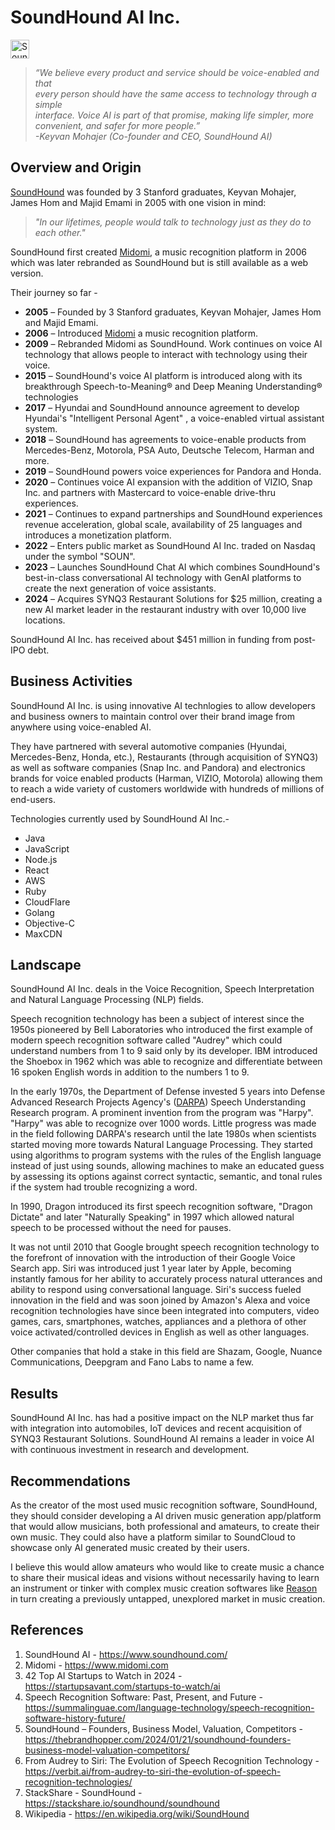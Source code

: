 # SoundHound AI Inc.

<img src="https://www.soundhound.com/wp-content/uploads/2023/09/soundhound_ai_logo_BLACK3-01.svg" height="30" alt="SoundHound Logo"/>

>*“We believe every product and service should be voice-enabled and that\
>every person should have the same access to technology through a simple\
>interface. Voice AI is part of that promise, making life simpler, more\
>convenient, and safer for more people.”\
>-Keyvan Mohajer (Co-founder and CEO, SoundHound AI)*

## Overview and Origin

[SoundHound](https://www.soundhound.com/) was founded by 3 Stanford graduates, Keyvan Mohajer, James Hom and Majid Emami in 2005 with one vision in mind:

>*"In our lifetimes, people would talk to technology just as they do to each other."*

SoundHound first created [Midomi](https://www.midomi.com), a music recognition platform in 2006 which was later rebranded as SoundHound but is still available as a web version. 

Their journey so far - 
- **2005** &ndash; Founded by 3 Stanford graduates, Keyvan Mohajer, James Hom and Majid Emami.
- **2006** &ndash; Introduced [Midomi](https://www.midomi.com) a music recognition platform.
- **2009** &ndash; Rebranded Midomi as SoundHound. Work continues on voice AI technology that allows people to interact with technology using their voice.
- **2015** &ndash; SoundHound's voice AI platform is introduced along with its breakthrough Speech-to-Meaning&#174; and Deep Meaning Understanding&#174; technologies
- **2017** &ndash; Hyundai and SoundHound announce agreement to develop Hyundai's "Intelligent Personal Agent" , a voice-enabled virtual assistant system.
- **2018** &ndash; SoundHound has agreements to voice-enable products from Mercedes-Benz, Motorola, PSA Auto, Deutsche Telecom, Harman and more.
- **2019** &ndash; SoundHound powers voice experiences for Pandora and Honda.
- **2020** &ndash; Continues voice AI expansion with the addition of VIZIO, Snap Inc. and partners with Mastercard to voice-enable drive-thru experiences.
- **2021** &ndash; Continues to expand partnerships and SoundHound experiences revenue acceleration, global scale, availability of 25 languages and introduces a monetization platform.
- **2022** &ndash; Enters public market as SoundHound AI Inc. traded on Nasdaq under the symbol "SOUN".
- **2023** &ndash; Launches SoundHound Chat AI which combines SoundHound's best-in-class conversational AI technology with GenAI platforms to create the next generation of voice assistants.
- **2024** &ndash; Acquires SYNQ3 Restaurant Solutions for $25 million, creating a new AI market leader in the restaurant industry with over 10,000 live locations.

SoundHound AI Inc. has received about $451 million in funding from post-IPO debt.

## Business Activities

SoundHound AI Inc. is using innovative AI technlogies to allow developers and business owners to maintain control over their brand image from anywhere using voice-enabled AI.

They have partnered with several automotive companies (Hyundai, Mercedes-Benz, Honda, etc.), Restaurants (through acquisition of SYNQ3) as well as software companies (Snap Inc. and Pandora) and electronics brands for voice enabled products (Harman, VIZIO, Motorola) allowing them to reach a wide variety of customers worldwide with hundreds of millions of end-users.

Technologies currently used by SoundHound AI Inc.-
- Java
- JavaScript
- Node.js
- React
- AWS
- Ruby
- CloudFlare
- Golang
- Objective-C
- MaxCDN

## Landscape

SoundHound AI Inc. deals in the Voice Recognition, Speech Interpretation and Natural Language Processing (NLP) fields.

Speech recognition technology has been a subject of interest since the 1950s pioneered by Bell Laboratories who introduced the first example of modern speech recognition software called "Audrey" which could understand numbers from 1 to 9 said only by its developer. IBM introduced the Shoebox in 1962 which was able to recognize and differentiate between 16 spoken English words in addition to the numbers 1 to 9. 

In the early 1970s, the Department of Defense invested 5 years into Defense Advanced Research Projects Agency's ([DARPA](https://www.darpa.mil/)) Speech Understanding Research program. A prominent invention from the program was "Harpy". "Harpy" was able to recognize over 1000 words. Little progress was made in the field following DARPA's research until the late 1980s when scientists started moving more towards Natural Language Processing. They started using algorithms to program systems with the rules of the English language instead of just using sounds, allowing machines to make an educated guess by assessing its options against correct syntactic, semantic, and tonal rules if the system had trouble recognizing a word. 

In 1990, Dragon introduced its first speech recognition software, "Dragon Dictate" and later "Naturally Speaking" in 1997 which allowed natural speech to be processed without the need for pauses.

It was not until 2010 that Google brought speech recognition technology to the forefront of innovation with the introduction of their Google Voice Search app. Siri was introduced just 1 year later by Apple, becoming instantly famous for her ability to accurately process natural utterances and ability to respond using conversational language. Siri's success fueled innovation in the field and was soon joined by Amazon's Alexa and voice recognition technologies have since been integrated into computers, video games, cars, smartphones, watches, appliances and a plethora of other voice activated/controlled devices in English as well as other languages.

Other companies that hold a stake in this field are Shazam, Google, Nuance Communications, Deepgram and Fano Labs to name a few.

## Results

SoundHound AI Inc. has had a positive impact on the NLP market thus far with integration into automobiles, IoT devices and recent acquisition of SYNQ3 Restaurant Solutions. SoundHound AI remains a leader in voice AI with continuous investment in research and development.

## Recommendations

As the creator of the most used music recognition software, SoundHound, they should consider developing a AI driven music generation app/platform that would allow musicians, both professional and amateurs, to create their own music. They could also have a platform similar to SoundCloud to showcase only AI generated music created by their users.

I believe this would allow amateurs who would like to create music a chance to share their musical ideas and visions without necessarily having to learn an instrument or tinker with complex music creation softwares like [Reason](https://www.reasonstudios.com/) in turn creating a previously untapped, unexplored market in music creation.

## References
1. SoundHound AI - https://www.soundhound.com/
2. Midomi - https://www.midomi.com
3. 42 Top AI Startups to Watch in 2024 - https://startupsavant.com/startups-to-watch/ai
4. Speech Recognition Software: Past, Present, and Future - https://summalinguae.com/language-technology/speech-recognition-software-history-future/
5. SoundHound – Founders, Business Model, Valuation, Competitors - https://thebrandhopper.com/2024/01/21/soundhound-founders-business-model-valuation-competitors/
6. From Audrey to Siri: The Evolution of Speech Recognition Technology - https://verbit.ai/from-audrey-to-siri-the-evolution-of-speech-recognition-technologies/
7. StackShare - SoundHound - https://stackshare.io/soundhound/soundhound
8. Wikipedia - https://en.wikipedia.org/wiki/SoundHound

